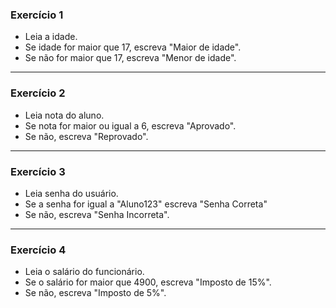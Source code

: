 ### Exercício 1 

- Leia a idade.
- Se idade for maior que 17, escreva "Maior de idade".
- Se não for maior que 17, escreva "Menor de idade".
<hr>

### Exercício 2

- Leia nota do aluno.
- Se nota for maior ou igual a 6, escreva "Aprovado".
- Se não, escreva "Reprovado".
<hr>

### Exercício 3

- Leia senha do usuário.
- Se a senha for igual a "Aluno123" escreva "Senha Correta"
- Se não, escreva "Senha Incorreta".
<hr>

### Exercício 4

- Leia o salário do funcionário.
- Se o salário for maior que 4900, escreva "Imposto de 15%".
- Se não, escreva "Imposto de 5%".
